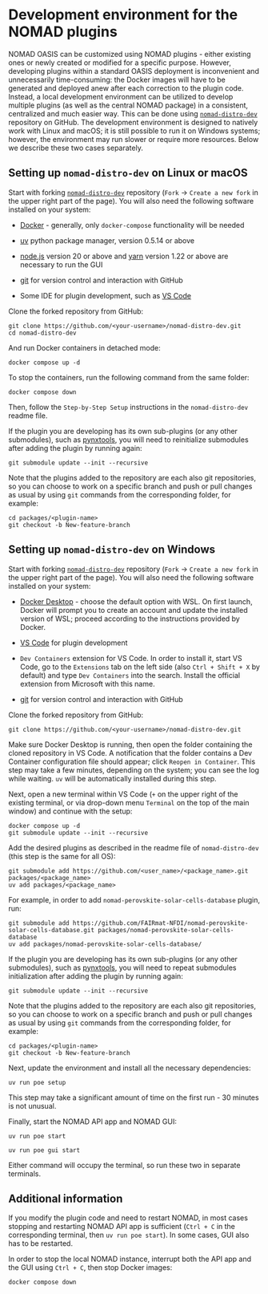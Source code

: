 # Development environment for the NOMAD plugins

NOMAD OASIS can be customized using NOMAD plugins - either existing ones or newly created or modified for a specific purpose. However, developing plugins within a standard OASIS deployment is inconvenient and unnecessarily time-consuming: the Docker images will have to be generated and deployed anew after each correction to the plugin code. Instead, a local development environment can be utilized to develop multiple plugins (as well as the central NOMAD package) in a consistent, centralized and much easier way. This can be done using [`nomad-distro-dev`](https://github.com/FAIRmat-NFDI/nomad-distro-dev) repository on GitHub. The development environment is designed to natively work with Linux and macOS; it is still possible to run it on Windows systems; however, the environment may run slower or require more resources. Below we describe these two cases separately.

## Setting up `nomad-distro-dev` on Linux or macOS

Start with forking [`nomad-distro-dev`](https://github.com/FAIRmat-NFDI/nomad-distro-dev) repository (`Fork` -> `Create a new fork` in the upper right part of the page). You will also need the following software installed on your system:

- [Docker](https://docs.docker.com/engine/install/) - generally, only `docker-compose` functionality will be needed

- [uv](https://docs.astral.sh/uv/getting-started/installation/) python package manager, version 0.5.14 or above

- [node.js](https://nodejs.org/en) version 20 or above and [yarn](https://classic.yarnpkg.com/en/docs/install) version 1.22 or above are necessary to run the GUI

- [git](https://github.com/git-guides/install-git) for version control and interaction with GitHub

- Some IDE for plugin development, such as [VS Code](https://code.visualstudio.com/docs/setup/linux)

Clone the forked repository from GitHub:

```
git clone https://github.com/<your-username>/nomad-distro-dev.git
cd nomad-distro-dev
```

And run Docker containers in detached mode:

```
docker compose up -d
```

To stop the containers, run the following command from the same folder:

```
docker compose down
```

Then, follow the `Step-by-Step Setup` instructions in the `nomad-distro-dev` readme file.

If the plugin you are developing has its own sub-plugins (or any other submodules), such as [pynxtools](https://github.com/FAIRmat-NFDI/pynxtools), you will need to reinitialize submodules after adding the plugin by running again:

```
git submodule update --init --recursive
```

Note that the plugins added to the repository are each also git repositories, so you can choose to work on a specific branch and push or pull changes as usual by using `git` commands from the corresponding folder, for example:

```
cd packages/<plugin-name>
git checkout -b New-feature-branch
```

## Setting up `nomad-distro-dev` on Windows

Start with forking [`nomad-distro-dev`](https://github.com/FAIRmat-NFDI/nomad-distro-dev) repository (`Fork` -> `Create a new fork` in the upper right part of the page). You will also need the following software installed on your system:

- [Docker Desktop](https://docs.docker.com/desktop/setup/install/windows-install/) - choose the default option with WSL. On first launch, Docker will prompt you to create an account and update the installed version of WSL; proceed according to the instructions provided by Docker.

- [VS Code](https://code.visualstudio.com/docs/setup/linux) for plugin development

- `Dev Containers` extension for VS Code. In order to install it, start VS Code, go to the `Extensions` tab on the left side (also `Ctrl + Shift + X` by default) and type `Dev Containers` into the search. Install the official extension from Microsoft with this name.

- [git](https://github.com/git-guides/install-git) for version control and interaction with GitHub

Clone the forked repository from GitHub:

```
git clone https://github.com/<your-username>/nomad-distro-dev.git
```

Make sure Docker Desktop is running, then open the folder containing the cloned repository in VS Code. A notification that the folder contains a Dev Container configuration file should appear; click `Reopen in Container`. This step may take a few minutes, depending on the system; you can see the log while waiting. `uv` will be automatically installed during this step.

Next, open a new terminal within VS Code (`+` on the upper right of the existing terminal, or via drop-down menu `Terminal` on the top of the main window) and continue with the setup:

```
docker compose up -d
git submodule update --init --recursive
```

Add the desired plugins as described in the readme file of `nomad-distro-dev` (this step is the same for all OS):

```
git submodule add https://github.com/<user_name>/<package_name>.git packages/<package_name>
uv add packages/<package_name>
```

For example, in order to add `nomad-perovskite-solar-cells-database` plugin, run:

```
git submodule add https://github.com/FAIRmat-NFDI/nomad-perovskite-solar-cells-database.git packages/nomad-perovskite-solar-cells-database
uv add packages/nomad-perovskite-solar-cells-database/
```

If the plugin you are developing has its own sub-plugins (or any other submodules), such as [pynxtools](https://github.com/FAIRmat-NFDI/pynxtools), you will need to repeat submodules initialization after adding the plugin by running again:

```
git submodule update --init --recursive
```

Note that the plugins added to the repository are each also git repositories, so you can choose to work on a specific branch and push or pull changes as usual by using `git` commands from the corresponding folder, for example:

```
cd packages/<plugin-name>
git checkout -b New-feature-branch
```

Next, update the environment and install all the necessary dependencies:

```
uv run poe setup
```

This step may take a significant amount of time on the first run - 30 minutes is not unusual.

Finally, start the NOMAD API app and NOMAD GUI:

```
uv run poe start
```

```
uv run poe gui start
```

Either command will occupy the terminal, so run these two in separate terminals.

## Additional information

If you modify the plugin code and need to restart NOMAD, in most cases stopping and restarting NOMAD API app is sufficient (`Ctrl + C` in the corresponding terminal, then `uv run poe start`). In some cases, GUI also has to be restarted.

In order to stop the local NOMAD instance, interrupt both the API app and the GUI using `Ctrl + C`, then stop Docker images:

```
docker compose down
```
